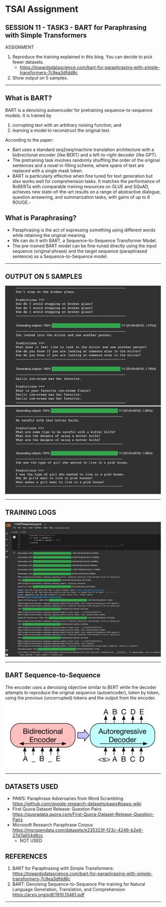 # TSAI Assignment

## SESSION 11 - TASK3 - BART for Paraphrasing with Simple Transformers

ASSIGNMENT

1. Reproduce the training explained in this blog. You can decide to pick fewer datasets.
   - <https://towardsdatascience.com/bart-for-paraphrasing-with-simple-transformers-7c9ea3dfdd8c>
2. Show output on 5 samples.

---

## What is BART?

BART is a denoising autoencoder for pretraining sequence-to-sequence models.
It is trained by

1. corrupting text with an arbitrary noising function, and
2. learning a model to reconstruct the original text.

According to the paper:

- Bart uses a standard seq2seq/machine translation architecture with a bidirectional encoder (like BERT) and a left-to-right decoder (like GPT).
- The pretraining task involves randomly shuffling the order of the original sentences and a novel in-filling scheme, where spans of text are replaced with a single mask token.
- BART is particularly effective when fine tuned for text generation but also works well for comprehension tasks. It matches the performance of RoBERTa with comparable training resources on GLUE and SQuAD, achieves new state-of-the-art results on a range of abstractive dialogue, question answering, and summarization tasks, with gains of up to 6 ROUGE.-

## What is Paraphrasing?

- Paraphrasing is the act of expressing something using different words while retaining the original meaning.
- We can do it with BART, a Sequence-to-Sequence Transformer Model.
- The pre-trained BART model can be fine-tuned directly using the input sequence (original phrase) and the target sequence (paraphrased sentence) as a Sequence-to-Sequence model.

---

## OUTPUT ON 5 SAMPLES

![OUTPUT](assets/output1.png)
![OUTPUT](assets/output2.png)

---

## TRAINING LOGS

![logs](assets/training_logs.png)

---

## BART Sequence-to-Sequence

The encoder uses a denoising objective similar to BERT while the decoder attempts to reproduce the original sequence (autoencoder), token by token, using the previous (uncorrupted) tokens and the output from the encoder.

![BART](assets/BART.png)

---

## DATASETS USED

- PAWS: Paraphrase Adversaries from Word Scrambling <https://github.com/google-research-datasets/paws#paws-wiki>
- First Quora Dataset Release: Question Pairs <https://quoradata.quora.com/First-Quora-Dataset-Release-Question-Pairs>
- Microsoft Research Paraphrase Corpus
  <https://msropendata.com/datasets/e235323f-f23c-4246-b2e6-27d7a654d6cc>
  - NOT USED

## REFERENCES

1. BART for Paraphrasing with Simple Transformers: <https://towardsdatascience.com/bart-for-paraphrasing-with-simple-transformers-7c9ea3dfdd8c>
2. BART: Denoising Sequence-to-Sequence Pre-training for Natural Language Generation, Translation, and Comprehension <https://arxiv.org/pdf/1910.13461.pdf>

---
